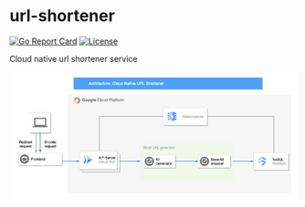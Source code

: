 # url-shortener

[![Go Report Card](https://goreportcard.com/badge/github.com/ynachi/url-shortener)](https://goreportcard.com/report/github.com/ynachi/url-shortener) [![License](https://img.shields.io/badge/license-MIT-blue.svg)](https://github.com/ynachi/url-shortener/blob/main/LICENSE)

Cloud native url shortener service

![URL sortening service diagram][def]


[def]: diagram.jpg